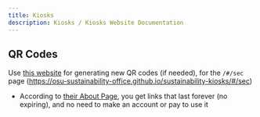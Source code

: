 ```yaml
---
title: Kiosks
description: Kiosks / Kiosks Website Documentation
---
```


## QR Codes

Use [this website](https://www.qrcode-monkey.com) for generating new QR codes (if needed), for the `/#/sec` page (https://osu-sustainability-office.github.io/sustainability-kiosks/#/sec)

- According to [their About Page](https://www.qrcode-monkey.com/#about), you get links that last forever (no expiring), and no need to make an account or pay to use it
